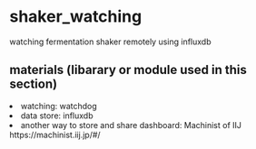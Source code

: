 # shaker_watching
watching fermentation shaker remotely using influxdb

## materials (libarary or module used in this section)
<li>watching: watchdog</li>
<li>data store: influxdb</li>
<li>another way to store and share dashboard: Machinist of IIJ</li>
<d>https://machinist.iij.jp/#/</d>




